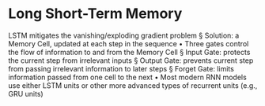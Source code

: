 # Long Short-Term Memory
LSTM mitigates the vanishing/exploding gradient problem
§ Solution: a Memory Cell, updated at each step in the sequence
• Three gates control the flow of information to and from the
Memory Cell
§ Input Gate: protects the current step from irrelevant inputs
§ Output Gate: prevents current step from passing irrelevant information to
later steps
§ Forget Gate: limits information passed from one cell to the next
• Most modern RNN models use either LSTM units or other more
advanced types of recurrent units (e.g., GRU units)